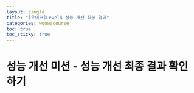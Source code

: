```yaml
---
layout: single
title: "[우테코]Level4 성능 개선 최종 결과"
categories: woowacourse
toc: true
toc_sticky: true
---
```


# 성능 개선 미션 - 성능 개선 최종 결과 확인하기
